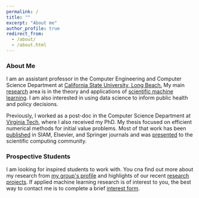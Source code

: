```yaml
---
permalink: /
title: ""
excerpt: "About me"
author_profile: true
redirect_from:
  - /about/
  - /about.html
---
```


### About Me


I am an assistant professor in the Computer Engineering and Computer Science Department at [California State University, Long Beach.](https://www.csulb.edu/college-of-engineering/computer-engineering-computer-science) My main [research](/research) area is in the theory and applications of [scientific machine learning](/research/). I am also interested in using data science to inform public health and policy decisions.

Previously, I worked as a post-doc in the Computer Science Department at [Virginia Tech](https://cs.vt.edu), where I also received my PhD. My thesis focused on efficient numerical methods for initial value problems. Most of that work has been [published](/publications) in SIAM, Elsevier, and Springer journals and was [presented](/talks) to the scientific computing community.

### Prospective Students

  I am looking for inspired students to work with. You cna find out more about my research from [my group's profile](https://sarshar.dev/lab/) and highlights of our recent [research projects](https://sarshar.dev/research/). If applied machine learning research is of interest to you, the best way to contact me is to complete a brief [interest form]( https://forms.gle/YQcw92ZJorb4NmVV9).
